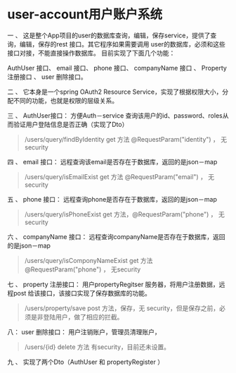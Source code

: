 # user-account用户账户系统
一 、 这是整个App项目的user的数据库查询，编辑，保存service，提供了查询，编辑，保存的rest 接口。其它程序如果需要调用
user的数据库，必须和这些接口对接，不能直接操作数据库。
目前实现了下面几个功能：

 AuthUser 接口、 email 接口、 phone 接口、 companyName 接口 、 Property 注册接口 、 user 删除接口。

二 、 它本身是一个spring OAuth2 Resource Service，实现了根据权限大小，分配不同的功能，也就是权限的层级关系。


三 、 AuthUser接口： 方便Auth－service 查询该用户的id、password、roles从而验证用户登陆信息是否正确（实现了Dto）

> /users/query/findByIdentity get 方法  @RequestParam("identity") ， 无security

四 、 email 接口： 远程查询该email是否存在于数据库，返回的是json－map
> /users/query/isEmailExist  get 方法 @RequestParam("email") ， 无security

五 、 phone 接口： 远程查询phone是否存在于数据库，返回的是json－map
> /users/query/isPhoneExist get 方法，@RequestParam("phone") ， 无security

六 、 companyName 接口： 远程查询companyName是否存在于数据库，返回的是json－map

> /users/query/isComponyNameExist get 方法 @RequestParam("phone") ， 无security

七 、 property 注册接口： 用户propertyRegitser 服务器，将用户注册数据，远程post 给该接口，该接口实现了保存数据库的功能。
> /users/property/save post 方法，保存，无 security，但是保存之前，必须是非登陆用户，做了相应的拦截。

八： user 删除接口： 用户注销账户，管理员清理账户，

> /users/{id} delete 方法  有security，目前还未设置。

九 、 实现了两个Dto（AuthUser 和 propertyRegister ）


